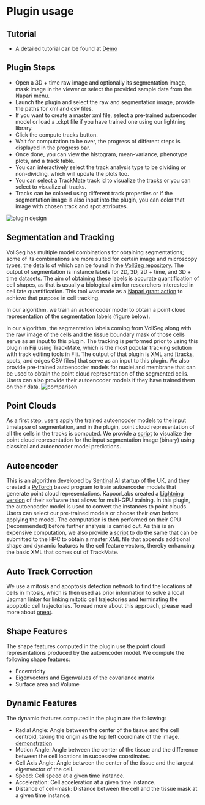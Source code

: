 # Plugin usage

## Tutorial
- A detailed tutorial can be found at [Demo](https://youtu.be/7Yjd-Z3zJtk?si=_AksSBUJuEXbvIFM)

## Plugin Steps
- Open a 3D + time raw image and optionally its segmentation image, mask image in the viewer or select the provided sample data from the Napari menu.
- Launch the plugin and select the raw and segmentation image, provide the paths for xml and csv files.
- If you want to create a master xml file, select a pre-trained autoencoder model or load a .ckpt file if you have trained one using our lightning library.
- Click the compute tracks button.
- Wait for computation to be over, the progress of different steps is displayed in the progress bar.
- Once done, you can view the histogram, mean-variance, phenotype plots, and a track table.
- You can interactively select the track analysis type to be dividing or non-dividing, which will update the plots too.
- You can select a TrackMate track id to visualize the tracks or you can select to visualize all tracks.
- Tracks can be colored using different track properties or if the segmentation image is also input into the plugin, you can color that image with chosen track and spot attributes.

![plugin design](images/plugin_look.jpg)

## Segmentation and Tracking
VollSeg has multiple model combinations for obtaining segmentations; some of its combinations are more suited for certain image and microscopy types, the details of which can be found in the [VollSeg repository](https://github.com/Kapoorlabs-CAPED/VollSeg). The output of segmentation is instance labels for 2D, 3D, 2D + time, and 3D + time datasets. The aim of obtaining these labels is accurate quantification of cell shapes, as that is usually a biological aim for researchers interested in cell fate quantification. This tool was made as a [Napari grant action](https://chanzuckerberg.com/science/programs-resources/imaging/napari/vollseg-extensions-and-workflow-development-with-user-support/) to achieve that purpose in cell tracking.

In our algorithm, we train an autoencoder model to obtain a point cloud representation of the segmentation labels (figure below).

In our algorithm, the segmentation labels coming from VollSeg along with the raw image of the cells and the tissue boundary mask of those cells serve as an input to this plugin. The tracking is performed prior to using this plugin in Fiji using TrackMate, which is the most popular tracking solution with track editing tools in Fiji. The output of that plugin is XML and [tracks, spots, and edges CSV files] that serve as an input to this plugin. We also provide pre-trained autoencoder models for nuclei and membrane that can be used to obtain the point cloud representation of the segmented cells. Users can also provide their autoencoder models if they have trained them on their data.
![comparison](images/point_clouds_compared.png)

## Point Clouds

As a first step, users apply the trained autoencoder models to the input timelapse of segmentation, and in the plugin, point cloud representation of all the cells in the tracks is computed. We provide a [script](examples/visualize_point_clouds.py) to visualize the point cloud representation for the input segmentation image (binary) using classical and autoencoder model predictions.

## Autoencoder

This is an algorithm developed by [Sentinal](https://www.sentinal4d.com/) AI startup of the UK, and they created a [PyTorch](https://github.com/Sentinal4D) based program to train autoencoder models that generate point cloud representations. KapoorLabs created a [Lightning version](https://github.com/Kapoorlabs-CAPED/KapoorLabs-Lightning) of their software that allows for multi-GPU training. In this plugin, the autoencoder model is used to convert the instances to point clouds. Users can select our pre-trained models or choose their own before applying the model. The computation is then performed on their GPU (recommended) before further analysis is carried out. As this is an expensive computation, we also provide a [script](examples/apply_autoencoder.py) to do the same that can be submitted to the HPC to obtain a master XML file that appends additional shape and dynamic features to the cell feature vectors, thereby enhancing the basic XML that comes out of TrackMate.

## Auto Track Correction

We use a mitosis and apoptosis detection network to find the locations of cells in mitosis, which is then used as prior information to solve a local Jaqman linker for linking mitotic cell trajectories and terminating the apoptotic cell trajectories. To read more about this approach, please read more about [oneat](MITOSIS.md).

## Shape Features
The shape features computed in the plugin use the point cloud representations produced by the autoencoder model. We compute the following shape features:

- Eccentricity
- Eigenvectors and Eigenvalues of the covariance matrix
- Surface area and Volume

## Dynamic Features
The dynamic features computed in the plugin are the following:

- Radial Angle: Angle between the center of the tissue and the cell centroid, taking the origin as the top left coordinate of the image. [demonstration](RADIAL_ANGLE.md)
- Motion Angle: Angle between the center of the tissue and the difference between the cell locations in successive coordinates.
- Cell Axis Angle: Angle between the center of the tissue and the largest eigenvector of the cell.
- Speed: Cell speed at a given time instance.
- Acceleration: Cell acceleration at a given time instance.
- Distance of cell-mask: Distance between the cell and the tissue mask at a given time instance.
